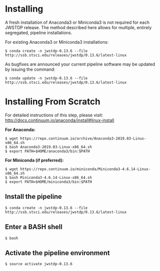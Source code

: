 
# Installing

A fresh installation of Anaconda3 or Miniconda3 is not required for each JWSTDP release. The method described here allows for multiple, entirely segregated, pipeline installations.

For existing Anaconda3 or Miniconda3 installations:

```
$ conda create -n jwstdp-0.13.6 --file http://ssb.stsci.edu/releases/jwstdp/0.13.6/latest-linux
```

As bugfixes are announced your current pipeline software may be updated by issuing the command:

```
$ conda update -n jwstdp-0.13.6 --file http://ssb.stsci.edu/releases/jwstdp/0.13.6/latest-linux
```

# Installing From Scratch

For detailed instructions of this step, please visit: http://docs.continuum.io/anaconda/install#linux-install

**For Anaconda:**

```
$ wget https://repo.continuum.io/archive/Anaconda3-2019.03-Linux-x86_64.sh
$ bash Anaconda3-2019.03-Linux-x86_64.sh
$ export PATH=$HOME/anaconda3/bin:$PATH
```

**For Miniconda (if preferred):**

```
$ wget https://repo.continuum.io/miniconda/Miniconda3-4.6.14-Linux-x86_64.sh
$ bash Miniconda3-4.6.14-Linux-x86_64.sh
$ export PATH=$HOME/miniconda3/bin:$PATH
```

## Install the pipeline

```
$ conda create -n jwstdp-0.13.6 --file http://ssb.stsci.edu/releases/jwstdp/0.13.6/latest-linux
```

## Enter a BASH shell

```
$ bash
```

## Activate the pipeline environment

```
$ source activate jwstdp-0.13.6
```
